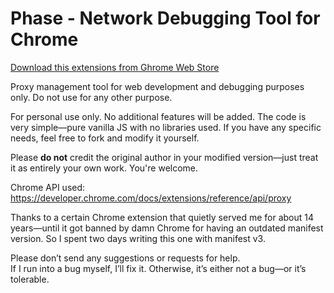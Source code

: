 # Phase - Network Debugging Tool for Chrome

[Download this extensions from Ghrome Web Store](https://chromewebstore.google.com/detail/phase/nonbcligcmmbnifhoeaapfbfbepnjmle)

Proxy management tool for web development and debugging purposes only. Do not use for any other purpose.

For personal use only. No additional features will be added. The code is very simple—pure vanilla JS with no libraries used.
If you have any specific needs, feel free to fork and modify it yourself.

Please **do not** credit the original author in your modified version—just treat it as entirely your own work.
You're welcome.

Chrome API used:  
<https://developer.chrome.com/docs/extensions/reference/api/proxy>

Thanks to a certain Chrome extension that quietly served me for about 14 years—until it got banned by damn Chrome for having an outdated manifest version. So I spent two days writing this one with manifest v3.

Please don’t send any suggestions or requests for help.  
If I run into a bug myself, I’ll fix it. Otherwise, it’s either not a bug—or it’s tolerable.
